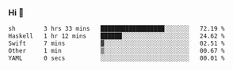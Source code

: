 ### Hi 👋

<!--START_SECTION:waka-->

```txt
sh        3 hrs 33 mins   ██████████████████░░░░░░░   72.19 %
Haskell   1 hr 12 mins    ██████░░░░░░░░░░░░░░░░░░░   24.62 %
Swift     7 mins          ▓░░░░░░░░░░░░░░░░░░░░░░░░   02.51 %
Other     1 min           ▒░░░░░░░░░░░░░░░░░░░░░░░░   00.67 %
YAML      0 secs          ░░░░░░░░░░░░░░░░░░░░░░░░░   00.01 %
```

<!--END_SECTION:waka-->
